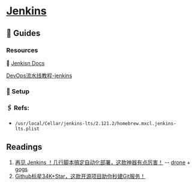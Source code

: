 # [Jenkins](https://www.jenkins.io)

## 📍 Guides

### Resources

📂 [Jenkisn Docs](https://www.jenkins.io/doc/book/managing/casc/)

[DevOps流水线教程-jenkins](https://www.k8stech.net/jenkins-docs/)



### 🚀 Setup





### 🖇 Refs:

[Jenkins 自动化安装插件]:https://www.jenkins-zh.cn/wechat/articles/2019/05/2019-05-07-jenkins-install-plugins-shell/
[Change Jenkins port on macOS]:https://stackoverflow.com/questions/7139338/change-jenkins-port-on-macos

- `/usr/local/Cellar/jenkins-lts/2.121.2/homebrew.mxcl.jenkins-lts.plist`





## Readings

1. [再见 Jenkins ！几行脚本搞定自动化部署，这款神器有点厉害！](https://juejin.cn/post/6963430116080910367) -- [drone](https://github.com/harness/drone) + [gogs](https://juejin.cn/post/6963430116080910367)
2. [Github标星34K+Star，这款开源项目助你秒建Git服务！](https://mp.weixin.qq.com/s/WYHuAvN1pt_TGkBVWBnPSA)

